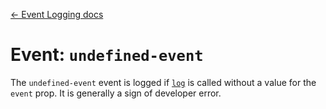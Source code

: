 [← Event Logging docs](/guides/event-logging)

# Event: `undefined-event`

The `undefined-event` event is logged if [`log`](/utils/log.md) is called without a value for the `event` prop. It is generally a sign of developer error.
